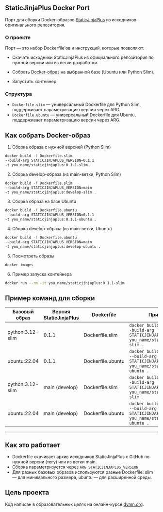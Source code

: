 ## StaticJinjaPlus Docker Port
Порт для сборки Docker-образов [StaticJinjaPlus](https://github.com/MrDave/StaticJinjaPlus) из исходников оригинального репозитория.

### О проекте
Порт — это набор Dockerfile'ов и инструкций, которые позволяют:

- Скачать исходники StaticJinjaPlus из официального репозитория по нужной версии или из ветки разработки.

- Собрать [Docker-образ](https://www.docker.com/get-started/) на выбранной базе (Ubuntu или Python Slim).

- Запустить контейнер.


### Структура
- `Dockerfile.slim` — универсальный Dockerfile для Python Slim, поддерживает параметризацию версии через ARG.
- `Dockerfile.ubuntu` — универсальный Dockerfile для Ubuntu, поддерживает параметризацию версии через ARG.

## Как собрать Docker-образ

1. Сборка образа с нужной версией (Python Slim)

```bash
docker build -f Dockerfile.slim
--build-arg STATICJINJAPLUS_VERSION=0.1.1
-t you_name/staticjinjaplus:0.1.1-slim .
```

2. Сборка develop-образа (из main-ветки, Python Slim)

```bash
docker build -f Dockerfile.slim
--build-arg STATICJINJAPLUS_VERSION=main
-t you_name/staticjinjaplus:develop-slim .
```

3. Сборка образа на базе Ubuntu

```bash
docker build -f Dockerfile.ubuntu
--build-arg STATICJINJAPLUS_VERSION=0.1.1
-t you_name/staticjinjaplus:0.1.1-ubuntu .
```

4. Сборка develop-образа (из main-ветки, Ubuntu)


```bash
docker build -f Dockerfile.ubuntu
--build-arg STATICJINJAPLUS_VERSION=main
-t you_name/staticjinjaplus:develop-ubuntu .
```

5. Посмотреть образы
```bash
docker images
```

6. Пример запуска контейнера

```bash
docker run --rm -it you_name/staticjinjaplus:0.1.1-slim
```


## Пример команд для сборки

| Базовый образ      | Версия StaticJinjaPlus | Dockerfile         | Пример команды                                                                 |
|--------------------|-----------------------|--------------------|--------------------------------------------------------------------------------|
| python:3.12-slim   | 0.1.1                 | Dockerfile.slim    | `docker build -f Dockerfile.slim --build-arg STATICJINJAPLUS_VERSION=0.1.1 -t you_name/staticjinjaplus:0.1.1-slim .` |
| ubuntu:22.04       | 0.1.1                 | Dockerfile.ubuntu  | `docker build -f Dockerfile.ubuntu --build-arg STATICJINJAPLUS_VERSION=0.1.1 -t you_name/staticjinjaplus:0.1.1-ubuntu .` |
| python:3.12-slim   | main (develop)        | Dockerfile.slim    | `docker build -f Dockerfile.slim --build-arg STATICJINJAPLUS_VERSION=main -t you_name/staticjinjaplus:develop-slim .` |
| ubuntu:22.04       | main (develop)        | Dockerfile.ubuntu  | `docker build -f Dockerfile.ubuntu --build-arg STATICJINJAPLUS_VERSION=main -t you_name/staticjinjaplus:develop-ubuntu .` |

---

## Как это работает

- Dockerfile скачивает архив исходников StaticJinjaPlus с GitHub по нужной версии (тегу) или из ветки main.
- Сборка параметризуется через `ARG STATICJINJAPLUS_VERSION`.
- Для разных базовых образов используются разные Dockerfile: slim — для минимального размера, ubuntu — для расширенной среды.

## Цель проекта
Код написан в образовательных целях на онлайн-курсе [dvmn.org](https://dvmn.org/modules/).